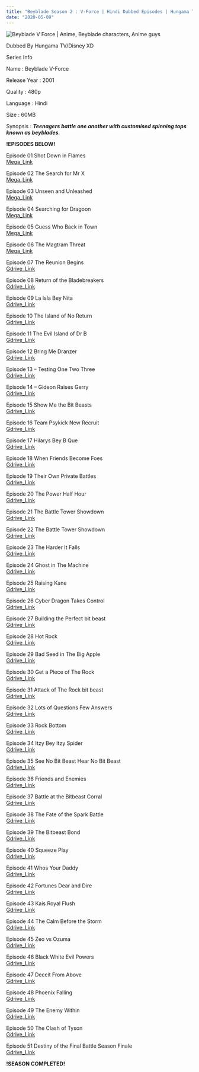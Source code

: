 ```yaml
---
title: "Beyblade Season 2 : V-Force | Hindi Dubbed Episodes | Hungama TV / Marvel HQ"
date: "2020-05-09"
---
```


<script type="text/javascript">var app_url = 'https://gplinks.in/'; var app_api_token = 'b1d472bba476b57ae8863afba3b5b3a2a24e60eb'; var app_advert = 2; var app_domains = ["raboninco.com","mega.nz","solidfiles.com","vickyshare.com"];</script>

  
<script src="//gplinks.in/js/full-page-script.js"></script>

![Beyblade V Force | Anime, Beyblade characters, Anime guys](https://i.pinimg.com/originals/d5/0d/fd/d50dfde79ce519b6a13947b849c9c36a.png)

  
Dubbed By Hungama TV/Disney XD

Series Info

  

Name : Beyblade V-Force  
  

Release Year : 2001

  

Quality : 480p

  

Language : Hindi

  

Size : 60MB

  

Synopsis : **_Teenagers battle one another with customised spinning tops known as beyblades._**

**!EPISODES BELOW!**

Episode 01 Shot Down in Flames  
[Mega\_Link](http://raboninco.com/VH6R)

Episode 02 The Search for Mr X  
[Mega\_Link](http://raboninco.com/VHGv)

Episode 03 Unseen and Unleashed  
[Mega\_Link](http://raboninco.com/VHKK)

Episode 04 Searching for Dragoon  
[Mega\_Link](http://raboninco.com/VHR0)

Episode 05 Guess Who Back in Town  
[Mega\_Link](http://raboninco.com/XSxw)

Episode 06 The Magtram Threat  
[Mega\_Link](http://raboninco.com/XT1T)

Episode 07 The Reunion Begins  
[Gdrive\_Link](https://vickyshare.com/file/J1luTJC5tKf7wnFR9w4K)

Episode 08 Return of the Bladebreakers  
[Gdrive\_Link](https://vickyshare.com/file/0EbKVi36ct8eEp6Xrf4B)

Episode 09 La Isla Bey Nita  
[Gdrive\_Link](https://vickyshare.com/file/JQjKJr5wioQNlvMvmyiG)

Episode 10 The Island of No Return  
[Gdrive\_Link](https://vickyshare.com/file/fXxkR3kLIGO3iJxorNCZ)

Episode 11 The Evil Island of Dr B  
[Gdrive\_Link](https://vickyshare.com/file/ik3LTkr6fHjfJ0pffhY9)

Episode 12 Bring Me Dranzer  
[Gdrive\_Link](https://vickyshare.com/file/9Ai0Jyhyivt6XvmCcDhi)

Episode 13 – Testing One Two Three  
[Gdrive\_Link](https://vickyshare.com/file/5RIoKRgsLrQ9ueZM0TMm)

Episode 14 – Gideon Raises Gerry  
[Gdrive\_Link](https://vickyshare.com/file/KfG3h8wcF8KC6qBEeg2D)

Episode 15 Show Me the Bit Beasts  
[Gdrive\_Link](https://vickyshare.com/file/ivaf4EUxp6RKTEsk6TtD)

Episode 16 Team Psykick New Recruit  
[Gdrive\_Link](https://vickyshare.com/file/HAhFj7qRNZlUnKeuzYgV)

Episode 17 Hilarys Bey B Que  
[Gdrive\_Link](https://vickyshare.com/file/xcm2Ava7lbLqrAGCql8S)

Episode 18 When Friends Become Foes  
[Gdrive\_Link](https://vickyshare.com/file/w8Thbn0KVTZcI9MbFMTz)

Episode 19 Their Own Private Battles  
[Gdrive\_Link](https://vickyshare.com/file/fVbb1ALwDTMPZuYomKnO)

Episode 20 The Power Half Hour  
[Gdrive\_Link](https://vickyshare.com/file/AvimeuVGh4Ko2rralXpy)

Episode 21 The Battle Tower Showdown  
[Gdrive\_Link](https://vickyshare.com/file/X644Eqhu2iJaRj4KmN6R)

Episode 22 The Battle Tower Showdown  
[Gdrive\_Link](https://vickyshare.com/file/AkFCDT99KGA8gmxeYLb8)

Episode 23 The Harder It Falls  
[Gdrive\_Link](https://vickyshare.com/file/04lyqoAG0wb1LlFBhT5y)

Episode 24 Ghost in The Machine  
[Gdrive\_Link](https://vickyshare.com/file/PVaT9Won2foZEfjXFQSi)

Episode 25 Raising Kane  
[Gdrive\_Link](https://vickyshare.com/file/UxvHa1WYkPhVK13md2uw)

Episode 26 Cyber Dragon Takes Control  
[Gdrive\_Link](https://vickyshare.com/file/IMZZPI8KZqNumEnovJYk)

Episode 27 Building the Perfect bit beast  
[Gdrive\_Link](https://vickyshare.com/file/Sk9nVlnxmKWxqapLVZob)

Episode 28 Hot Rock  
[Gdrive\_Link](https://vickyshare.com/file/RCuJCmsoCo3f0T7xTGjU)

Episode 29 Bad Seed in The Big Apple  
[Gdrive\_Link](https://vickyshare.com/file/JHORFYqLl0A6wtCMhWjI)

Episode 30 Get a Piece of The Rock  
[Gdrive\_Link](https://vickyshare.com/file/FvRNtfflA9L5NUhYjDGu)

Episode 31 Attack of The Rock bit beast  
[Gdrive\_Link](https://vickyshare.com/file/vQIWZkHO8lk8UGhyz36W)

Episode 32 Lots of Questions Few Answers  
[Gdrive\_Link](https://vickyshare.com/file/CYrY7bYTlqRij3WNgWSf)

Episode 33 Rock Bottom  
[Gdrive\_Link](https://vickyshare.com/file/nkoUlsURUQiSynT15RyF)

Episode 34 Itzy Bey Itzy Spider  
[Gdrive\_Link](https://vickyshare.com/file/pg97D2FpCA7LNWiccgkz)

Episode 35 See No Bit Beast Hear No Bit Beast  
[Gdrive\_Link](https://vickyshare.com/file/uDAlvqAWDnJw3PHR1Ofx)

Episode 36 Friends and Enemies  
[Gdrive\_Link](https://vickyshare.com/file/VwdQceT70K0Ps73BfgzH)

Episode 37 Battle at the Bitbeast Corral  
[Gdrive\_Link](https://vickyshare.com/file/lGdu7VWXLEIUMWlPvRaU)

Episode 38 The Fate of the Spark Battle  
[Gdrive\_Link](https://vickyshare.com/file/tUqbzDnwWxZZholQHGzH)

Episode 39 The Bitbeast Bond  
[Gdrive\_Link](https://vickyshare.com/file/W1Ddzt7UOUQbnrvjBXL3)

Episode 40 Squeeze Play  
[Gdrive\_Link](https://vickyshare.com/file/xDsIKQ70GzTy4RYm8Y70)

Episode 41 Whos Your Daddy  
[Gdrive\_Link](https://vickyshare.com/file/JtUSSZTytLktjQFdreuS)

Episode 42 Fortunes Dear and Dire  
[Gdrive\_Link](https://vickyshare.com/file/OYN0HOLpksvKyO5sjOEu)

Episode 43 Kais Royal Flush  
[Gdrive\_Link](https://vickyshare.com/file/VwA2ZvVv8wsiVU15BIJT)

Episode 44 The Calm Before the Storm  
[Gdrive\_Link](https://vickyshare.com/file/D9AQShozitiPDOq1QRnk)

Episode 45 Zeo vs Ozuma  
[Gdrive\_Link](https://vickyshare.com/file/qJ3Uhie36GTQ3ufUNyOM)

Episode 46 Black White Evil Powers  
[Gdrive\_Link](https://vickyshare.com/file/Xvhuf7YGEBUVCCcCmIoo)

Episode 47 Deceit From Above  
[Gdrive\_Link](https://vickyshare.com/file/2xQ6SxSVBj5VX6zKmvc2)

Episode 48 Phoenix Falling  
[Gdrive\_Link](https://vickyshare.com/file/IB1q2K4XeJ2l3L4JiL8P)

Episode 49 The Enemy Within  
[Gdrive\_Link](https://vickyshare.com/file/SMCcglsP1IjFhvEm0NPj)

Episode 50 The Clash of Tyson  
[Gdrive\_Link](https://vickyshare.com/file/MxjyzMdkTzJ9TH4V89A0)

Episode 51 Destiny of the Final Battle Season Finale  
[Gdrive\_Link](https://vickyshare.com/file/0Fv2V1IJEm73nmAv35s8)

**!SEASON COMPLETED!**
